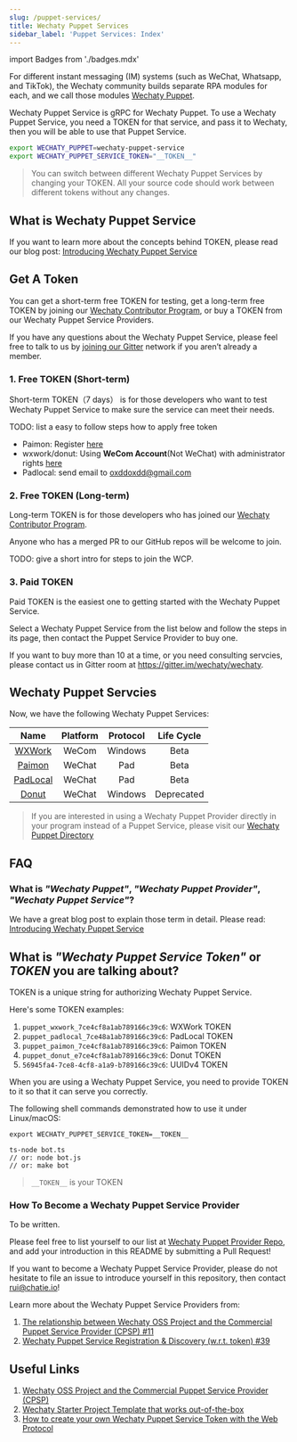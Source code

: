 ```yaml
---
slug: /puppet-services/
title: Wechaty Puppet Services
sidebar_label: 'Puppet Services: Index'
---
```


import Badges from './badges.mdx'

<Badges />

For different instant messaging (IM) systems (such as WeChat, Whatsapp, and TikTok), the Wechaty community builds separate RPA modules for each, and we call those modules [Wechaty Puppet](https://github.com/wechaty/wechaty-puppet).

Wechaty Puppet Service is gRPC for Wechaty Puppet. To use a Wechaty Puppet Service, you need a TOKEN for that service, and pass it to Wechaty, then you will be able to use that Puppet Service.

```sh
export WECHATY_PUPPET=wechaty-puppet-service
export WECHATY_PUPPET_SERVICE_TOKEN="__TOKEN__"
```

> You can switch between different Wechaty Puppet Services by changing your TOKEN. All your source code should work between different tokens without any changes.

## What is Wechaty Puppet Service

If you want to learn more about the concepts behind TOKEN, please read our blog post: [Introducing Wechaty Puppet Service](https://wechaty.js.org/2021/01/14/wechaty-puppet-service/)

## Get A Token

You can get a short-term free TOKEN for testing, get a long-term free TOKEN by joining our [Wechaty Contributor Program](/docs/contributor-program/), or buy a TOKEN from our Wechaty Puppet Service Providers.

If you have any questions about the Wechaty Puppet Service, please feel free to talk to us by [joining our Gitter](https://gitter.im/wechaty/wechaty) network if you aren’t already a member.

### 1. Free TOKEN (Short-term)

Short-term TOKEN（7 days） is for those developers who want to test Wechaty Puppet Service to make sure the service can meet their needs.

TODO: list a easy to follow steps how to apply free token

- Paimon: Register [here](http://150.158.176.142/)
- wxwork/donut: Using **WeCom Account**(Not WeChat) with administrator rights [here](https://qiwei.juzibot.com/user/login?isWechaty=true)
- Padlocal: send email to oxddoxdd@gmail.com

### 2. Free TOKEN (Long-term)

Long-term TOKEN is for those developers who has joined our [Wechaty Contributor Program](/docs/contributor-program/).

Anyone who has a merged PR to our GitHub repos will be welcome to join.

TODO: give a short intro for steps to join the WCP.

### 3. Paid TOKEN

Paid TOKEN is the easiest one to getting started with the Wechaty Puppet Service.

Select a Wechaty Puppet Service from the list below and follow the steps in its page, then contact the Puppet Service Provider to buy one.

If you want to buy more than 10 at a time, or you need consulting servcies, please contact us in Gitter room at <https://gitter.im/wechaty/wechaty>.

## Wechaty Puppet Servcies

Now, we have the following Wechaty Puppet Services:

| Name | Platform | Protocol | Life Cycle |
| :---: | :---: | :---: | :---: |
| [WXWork](wxwork.md) | WeCom | Windows | Beta |
| [Paimon](paimon.md)| WeChat | Pad | Beta |
| [PadLocal](padlocal.md) | WeChat | Pad | Beta |
| [Donut](donut.md) | WeChat | Windows | Deprecated |

> If you are interested in using a Wechaty Puppet Provider directly in your program instead of a Puppet Service, please visit our [Wechaty Puppet Directory](https://github.com/wechaty/wechaty-puppet/wiki/Directory)

## FAQ

### What is _"Wechaty Puppet"_, _"Wechaty Puppet Provider"_, _"Wechaty Puppet Service"_?

We have a great blog post to explain those term in detail. Please read: [Introducing Wechaty Puppet Service](https://wechaty.js.org/2021/01/14/wechaty-puppet-service/)

## What is _"Wechaty Puppet Service Token"_ or _TOKEN_ you are talking about?

TOKEN is a unique string for authorizing Wechaty Puppet Service.

Here's some TOKEN examples:

1. `puppet_wxwork_7ce4cf8a1ab789166c39c6`: WXWork TOKEN
1. `puppet_padlocal_7ce48a1ab789166c39c6`: PadLocal TOKEN
1. `puppet_paimon_7ce4cf8a1ab789166c39c6`: Paimon TOKEN
1. `puppet_donut_e7ce4cf8a1ab789166c39c6`: Donut TOKEN
1. `56945fa4-7ce8-4cf8-a1a9-b789166c39c6`: UUIDv4 TOKEN

When you are using a Wechaty Puppet Service, you need to provide TOKEN to it so that it can serve you correctly.

The following shell commands demonstrated how to use it under Linux/macOS:

```shell
export WECHATY_PUPPET_SERVICE_TOKEN=__TOKEN__

ts-node bot.ts
// or: node bot.js
// or: make bot
```

> `__TOKEN__` is your TOKEN

### How To Become a Wechaty Puppet Service Provider

To be written.

Please feel free to list yourself to our list at [Wechaty Puppet Provider Repo](https://github.com/wechaty/puppet-services/), and add your introduction in this README by submitting a Pull Request!

If you want to become a Wechaty Puppet Service Provider, please do not hesitate to file an issue to introduce yourself in this repository, then contact rui@chatie.io!

Learn more about the Wechaty Puppet Service Providers from:

1. [The relationship between Wechaty OSS Project and the Commercial Puppet Service Provider (CPSP) #11](https://github.com/wechaty/PMC/issues/11)
1. [Wechaty Puppet Service Registration & Discovery (w.r.t. token) #39](https://github.com/wechaty/puppet-services/issues/39)

## Useful Links

1. [Wechaty OSS Project and the Commercial Puppet Service Provider (CPSP)](https://github.com/wechaty/PMC/issues/11)
1. [Wechaty Starter Project Template that works out-of-the-box](https://github.com/wechaty/wechaty-getting-started)
1. [How to create your own Wechaty Puppet Service Token with the Web Protocol](https://github.com/wechaty/wechaty/issues/1986)
